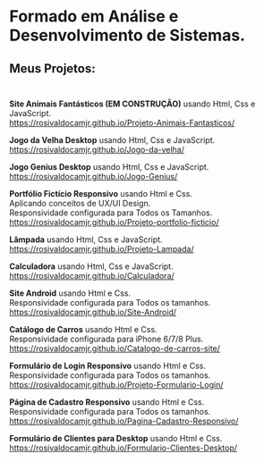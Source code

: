 # Formado em Análise e Desenvolvimento de Sistemas.
## Meus Projetos:<br><br>
**Site Animais Fantásticos (EM CONSTRUÇÃO)** usando Html, Css e JavaScript.<br>
https://rosivaldocamjr.github.io/Projeto-Animais-Fantasticos/

**Jogo da Velha Desktop** usando Html, Css e JavaScript.<br>
https://rosivaldocamjr.github.io/Jogo-da-velha/

**Jogo Genius Desktop** usando Html, Css e JavaScript.<br>
https://rosivaldocamjr.github.io/Jogo-Genius/

**Portfólio Fictício Responsivo** usando Html e Css.<br>
Aplicando conceitos de UX/UI Design.<br>
Responsividade configurada para Todos os Tamanhos.<br>
https://rosivaldocamjr.github.io/Projeto-portfolio-ficticio/

**Lâmpada** usando Html, Css e JavaScript.<br>
https://rosivaldocamjr.github.io/Projeto-Lampada/

**Calculadora** usando Html, Css e JavaScript.<br>
https://rosivaldocamjr.github.io/Calculadora/

**Site Android** usando Html e Css.<br>
Responsividade configurada para Todos os tamanhos.<br>
https://rosivaldocamjr.github.io/Site-Android/

**Catálogo de Carros** usando Html e Css.<br>
Responsividade configurada para iPhone 6/7/8 Plus.<br>
https://rosivaldocamjr.github.io/Catalogo-de-carros-site/

**Formulário de Login Responsivo** usando Html e Css.<br>
Responsividade configurada para Todos os tamanhos.<br>
https://rosivaldocamjr.github.io/Projeto-Formulario-Login/

**Página de Cadastro Responsivo** usando Html e Css.<br>
Responsividade configurada para Todos os tamanhos.<br>
https://rosivaldocamjr.github.io/Pagina-Cadastro-Responsivo/

**Formulário de Clientes para Desktop** usando Html e Css.<br>
https://rosivaldocamjr.github.io/Formulario-Clientes-Desktop/
